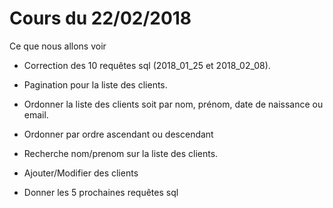 # Cours du 22/02/2018
Ce que nous allons voir

- Correction des 10 requêtes sql (2018_01_25 et 2018_02_08).
- Pagination pour la liste des clients.
- Ordonner la liste des clients soit par nom, prénom, date de naissance ou email.
- Ordonner par ordre ascendant ou descendant
- Recherche nom/prenom sur la liste des clients.
- Ajouter/Modifier des clients

- Donner les 5 prochaines requêtes sql
